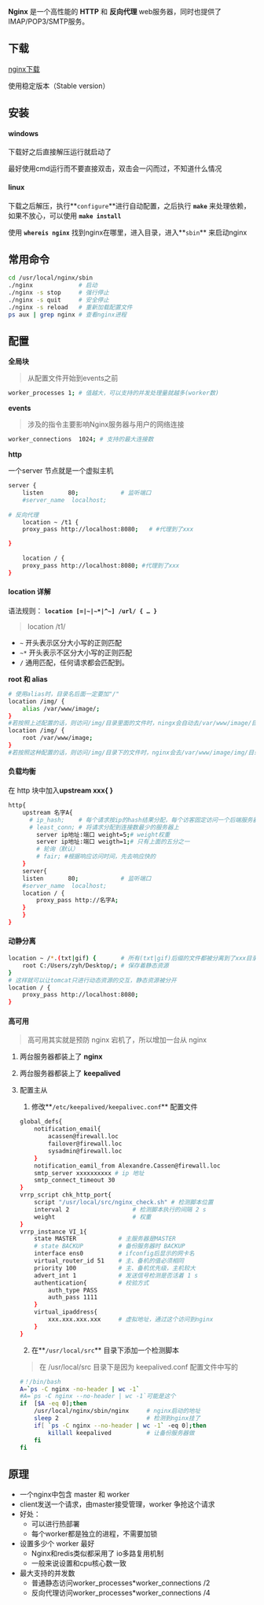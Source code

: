 **Nginx**  是一个高性能的 **HTTP** 和 **反向代理** web服务器，同时也提供了IMAP/POP3/SMTP服务。

## 下载

[nginx下载](http://nginx.org/en/download.html)

使用稳定版本（Stable version）

## 安装

#### windows

下载好之后直接解压运行就启动了

最好使用cmd运行而不要直接双击，双击会一闪而过，不知道什么情况

#### linux

下载之后解压，执行**`configure`**进行自动配置，之后执行 **`make`** 来处理依赖，如果不放心，可以使用 **`make install`**

使用 **`whereis nginx`** 找到nginx在哪里，进入目录，进入**`sbin`** 来启动nginx

## 常用命令

~~~bash
cd /usr/local/nginx/sbin
./nginx				# 启动
./nginx -s stop 	# 强行停止
./nginx -s quit		# 安全停止
./nginx -s reload	# 重新加载配置文件
ps aux | grep nginx # 查看nginx进程
~~~

## 配置

**全局块**

>  从配置文件开始到events之前

~~~bash
worker_processes 1;	# 值越大，可以支持的并发处理量就越多(worker数)
~~~

**events**

>  涉及的指令主要影响Nginx服务器与用户的网络连接

~~~bash
worker_connections  1024; # 支持的最大连接数
~~~

**http**

一个server 节点就是一个虚拟主机

~~~bash
server {
    listen       80;			# 监听端口	
    #server_name  localhost;	
    
# 反向代理    
    location ~ /t1 {
    proxy_pass http://localhost:8080;	# #代理到了xxx

}
    
    location / {		
    proxy_pass http://localhost:8080; #代理到了xxx
}
~~~

#### location 详解

语法规则： **`location [=|~|~*|^~] /url/ { … }`**

> location /t1/

- `~` 开头表示区分大小写的正则匹配
- `~*` 开头表示不区分大小写的正则匹配  
- `/` 通用匹配，任何请求都会匹配到。

**root 和 alias**

~~~bash
# 使用alias时，目录名后面一定要加"/"
location /img/ {
	alias /var/www/image/;
}
#若按照上述配置的话，则访问/img/目录里面的文件时，ningx会自动去/var/www/image/目录找文件
location /img/ {
	root /var/www/image;
}
#若按照这种配置的话，则访问/img/目录下的文件时，nginx会去/var/www/image/img/目录下找文件
~~~

#### 负载均衡

在 http 块中加入**upstream xxx{	}**

~~~bash
http{
	upstream 名字A{
	  # ip_hash;	# 每个请求按ip的hash结果分配，每个访客固定访问一个后端服务器，可以解决session的问题
	  # least_conn; # 将请求分配到连接数最少的服务器上
		server ip地址:端口 weight=5;# weight权重
		server ip地址:端口 weigth=1;# 只有上面的五分之一
		# 轮询（默认）
		# fair; #根据响应访问时间，先去响应快的
	}
	server{
    listen       80;			# 监听端口	
    #server_name  localhost;		
    location / {
    	proxy_pass http://名字A;
    }
	}
}
~~~

#### 动静分离

~~~bash
location ~ /*.(txt|gif) {		# 所有(txt|gif)后缀的文件都被分离到了xxx目录下
    root C:/Users/zyh/Desktop/;	# 保存着静态资源
}
# 这样就可以让tomcat只进行动态资源的交互，静态资源被分开
location / {
    proxy_pass http://localhost:8080; 
}
~~~

#### 高可用

> 高可用其实就是预防 nginx 宕机了，所以增加一台从 nginx

1. 两台服务器都装上了 **nginx**

2. 两台服务器都装上了 **keepalived**

3. 配置主从

    1. 修改**`/etc/keepalived/keepalivec.conf`** 配置文件

    ~~~bash
    global_defs{
    	notification_email{
    		acassen@firewall.loc
    		failover@firewall.loc
    		sysadmin@firewall.loc
    	}
    	notification_eamil_from Alexandre.Cassen@firewall.loc
    	smtp_server xxxxxxxxxx # ip 地址
    	smtp_connect_timeout 30
    }
    vrrp_script chk_http_port{
    	script "/usr/local/src/nginx_check.sh" # 检测脚本位置
    	interval 2 					# 检测脚本执行的间隔 2 s
    	weight						# 权重
    }
    vrrp_instance VI_1{
    	state MASTER			# 主服务器是MASTER
    	# state BACKUP			# 备份服务器时 BACKUP
    	interface ens0			# ifconfig后显示的网卡名
    	virtual_router_id 51	# 主、备机的值必须相同
    	priority 100			# 主、备机优先级，主机较大
    	advert_int 1			# 发送信号检测是否活着 1 s
    	authentication{			# 校验方式 
    		auth_type PASS		
    		auth_pass 1111
    	}
    	virtual_ipaddress{
    		xxx.xxx.xxx.xxx		# 虚拟地址，通过这个访问到nginx
    	}
    }
    ~~~
    
    2. 在**`/usr/local/src`** 目录下添加一个检测脚本
    
    > 在 /usr/local/src 目录下是因为 keepalived.conf 配置文件中写的
    
    ~~~bash
    #！/bin/bash
    A=`ps -C nginx -no-header | wc -1`
    #A=`ps -C nginx --no-header | wc -1`可能是这个
    if	[$A -eq 0];then
    	/usr/local/nginx/sbin/nginx 	# nginx启动的地址
    	sleep 2							# 检测到nginx挂了
    	if[ `ps -C nginx --no-header | wc -1` -eq 0];then
    		killall keepalived			# 让备份服务器做
    	fi
    fi
    ~~~

## 原理

- 一个nginx中包含 master 和 worker
- client发送一个请求，由master接受管理，worker 争抢这个请求
- 好处：
    - 可以进行热部署
    - 每个worker都是独立的进程，不需要加锁
- 设置多少个 worker 最好
    - Nginx和redis类似都采用了 io多路复用机制
    - 一般来说设置和cpu核心数一致
- 最大支持的并发数
    - 普通静态访问worker_processes*worker_connections /2
    - 反向代理访问worker_processes*worker_connections /4
